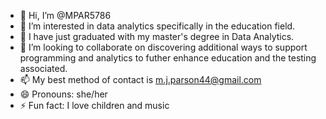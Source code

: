 - 👋 Hi, I’m @MPAR5786
- 👀 I’m interested in data analytics specifically in the education field.
- 🌱 I have just graduated with my master's degree in Data Analytics.
- 💞️ I’m looking to collaborate on discovering additional ways to support programming and analytics to futher enhance education and the testing associated.
- 📫 My best method of contact is m.j.parson44@gmail.com
- 😄 Pronouns: she/her
- ⚡ Fun fact: I love children and music

<!---
MPAR5786/MPAR5786 is a ✨ special ✨ repository because its `README.md` (this file) appears on your GitHub profile.
You can click the Preview link to take a look at your changes.
--->
